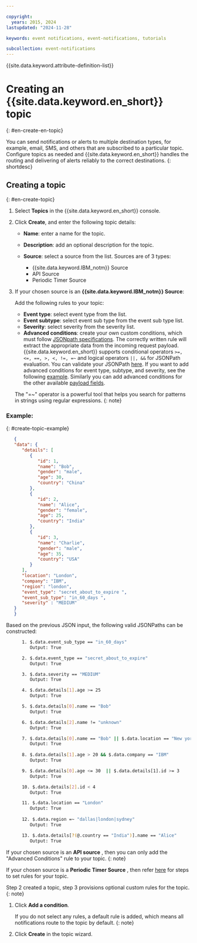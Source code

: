 ```yaml
---

copyright:
  years: 2015, 2024
lastupdated: "2024-11-28"

keywords: event notifications, event-notifications, tutorials

subcollection: event-notifications
---
```


{{site.data.keyword.attribute-definition-list}}

# Creating an {{site.data.keyword.en_short}} topic
{: #en-create-en-topic}

You can send notifications or alerts to multiple destination types, for example, email, SMS, and others that are subscribed to a particular topic. Configure topics as needed and {{site.data.keyword.en_short}} handles the routing and delivering of alerts reliably to the correct destinations.
{: shortdesc}

## Creating a topic
{: #en-create-topic}

1. Select **Topics** in the {{site.data.keyword.en_short}} console.

1. Click **Create**, and enter the following topic details:
   - **Name**: enter a name for the topic.
   - **Description**: add an optional description for the topic.
   - **Source**: select a source from the list. Sources are of 3 types:

      - {{site.data.keyword.IBM_notm}} Source
      - API Source
      - Periodic Timer Source

   
1. If your chosen source is an **{{site.data.keyword.IBM_notm}} Source**: 

   Add the following rules to your topic:

      - **Event type**: select event type from the list.
      - **Event subtype**: select event sub type from the event sub type list.
      - **Severity**: select severity from the severity list.
      - **Advanced conditions**: create your own custom conditions, which must follow [JSONpath specifications](https://goessner.net/articles/JsonPath/). The correctly written rule will extract the appropriate data from the incoming request payload. {{site.data.keyword.en_short}} supports conditional operators `>=, <=, ==, >, <, !=, =~` and logical operators `||, &&` for JSONPath evaluation. You can validate your JSONPath [here](https://jsonpath.com/). If you want to add advanced conditions for event type, subtype, and severity, see the following [example](/docs/event-notifications?topic=event-notifications-en-create-en-topic#create-topic-example). Similarly you can add advanced conditions for the other available [payload fields](/apidocs/event-notifications#send-notifications-request).

      The "=~" operator is a powerful tool that helps you search for patterns in strings using regular expressions.
      {: note}

### Example:
{: #create-topic-example}

   ```JSON
      {
      "data": {
         "details": [
            {
               "id": 1,
               "name": "Bob",
               "gender": "male",
               "age": 30,
               "country": "China"
            },
            {
               "id": 2,
               "name": "Alice",
               "gender": "female",
               "age": 25,
               "country": "India"
            },
            {
               "id": 3,
               "name": "Charlie",
               "gender": "male",
               "age": 35,
               "country": "USA"
            }
         ],
         "location": "London",
         "company": "IBM",
         "region": "london",
         "event_type": "secret_about_to_expire ",
         "event_sub_type": "in_60_days ",
         "severity" : "MEDIUM"
      }
      }
   ```

   Based on the previous JSON input, the following valid JSONPaths can be constructed:

   ```bash
         1. $.data.event_sub_type == "in_60_days"
            Output: True

         2. $.data.event_type == "secret_about_to_expire"
            Output: True

         3. $.data.severity == "MEDIUM"
            Output: True

         4. $.data.details[1].age >= 25
            Output: True

         5. $.data.details[0].name == "Bob"
            Output: True

         6. $.data.details[2].name != "unknown"
            Output: True

         7. $.data.details[0].name == "Bob" || $.data.location == "New york"
            Output: True
            
         8. $.data.details[1].age > 20 && $.data.company == "IBM"
            Output: True

         9. $.data.details[0].age <= 30  || $.data.details[1].id >= 3
            Output: True

         10. $.data.details[2].id < 4
            Output: True

         11. $.data.location == "London"
            Output: True
         
         12. $.data.region =~ "dallas|london|sydney"
            Output: True 

         13. $.data.details[?(@.country == "India")].name == "Alice"
            Output: True 
   ```
      

If your chosen source is an **API source** , then you can only add the "Advanced Conditions" rule to your topic.
{: note}

If your chosen source is a **Periodic Timer Source** , then refer [here](/docs/event-notifications?topic=event-notifications-en-cron-periodic-timer) for steps to set rules for your topic. 

Step 2 created a topic, step 3 provisions optional custom rules for the topic.
{: note}

1. Click **Add a condition**.

    If you do not select any rules, a default rule is added, which means all notifications route to the topic by default.
    {: note}

1. Click **Create** in the topic wizard.
